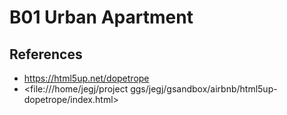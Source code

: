 # B01 Urban Apartment

## References

- <https://html5up.net/dopetrope>
- <file:///home/jegj/project ggs/jegj/gsandbox/airbnb/html5up-dopetrope/index.html>
